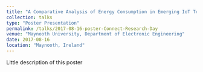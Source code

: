 ```yaml
---
title: "A Comparative Analysis of Energy Consumption in Emerging IoT Technologies"
collection: talks
type: "Poster Presentation"
permalink: /talks/2017-08-16-poster-Connect-Research-Day
venue: "Maynooth University, Department of Electronic Engineering"
date: 2017-08-16
location: "Maynooth, Ireland"
---
```


Little description of this poster
